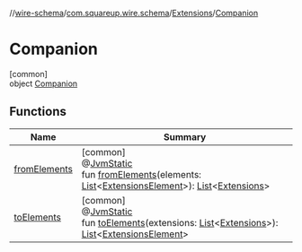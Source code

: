 //[wire-schema](../../../../index.md)/[com.squareup.wire.schema](../../index.md)/[Extensions](../index.md)/[Companion](index.md)

# Companion

[common]\
object [Companion](index.md)

## Functions

| Name | Summary |
|---|---|
| [fromElements](from-elements.md) | [common]<br>@[JvmStatic](https://kotlinlang.org/api/latest/jvm/stdlib/kotlin.jvm/-jvm-static/index.html)<br>fun [fromElements](from-elements.md)(elements: [List](https://kotlinlang.org/api/latest/jvm/stdlib/kotlin.collections/-list/index.html)&lt;[ExtensionsElement](../../../com.squareup.wire.schema.internal.parser/-extensions-element/index.md)&gt;): [List](https://kotlinlang.org/api/latest/jvm/stdlib/kotlin.collections/-list/index.html)&lt;[Extensions](../index.md)&gt; |
| [toElements](to-elements.md) | [common]<br>@[JvmStatic](https://kotlinlang.org/api/latest/jvm/stdlib/kotlin.jvm/-jvm-static/index.html)<br>fun [toElements](to-elements.md)(extensions: [List](https://kotlinlang.org/api/latest/jvm/stdlib/kotlin.collections/-list/index.html)&lt;[Extensions](../index.md)&gt;): [List](https://kotlinlang.org/api/latest/jvm/stdlib/kotlin.collections/-list/index.html)&lt;[ExtensionsElement](../../../com.squareup.wire.schema.internal.parser/-extensions-element/index.md)&gt; |
